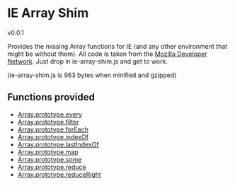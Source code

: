 IE Array Shim
==============

v0.0.1

Provides the missing Array functions for IE (and any other environment that might be without them).  All code is taken from the [Mozilla Developer Network](https://developer.mozilla.org/).  Just drop in ie-array-shim.js and get to work.

(ie-array-shim.js is 963 bytes when minified and gzipped)

Functions provided
------------------

* [Array.prototype.every](https://developer.mozilla.org/en/JavaScript/Reference/Global_Objects/Array/every)
* [Array.prototype.filter](https://developer.mozilla.org/en/JavaScript/Reference/Global_Objects/Array/filter)
* [Array.prototype.forEach](https://developer.mozilla.org/en/JavaScript/Reference/Global_Objects/Array/forEach)
* [Array.prototype.indexOf](https://developer.mozilla.org/en/JavaScript/Reference/Global_Objects/Array/indexOf)
* [Array.prototype.lastIndexOf](https://developer.mozilla.org/en/JavaScript/Reference/Global_Objects/Array/lastIndexOf)
* [Array.prototype.map](https://developer.mozilla.org/en/JavaScript/Reference/Global_Objects/Array/map)
* [Array.prototype.some](https://developer.mozilla.org/en/JavaScript/Reference/Global_Objects/Array/some)
* [Array.prototype.reduce](https://developer.mozilla.org/en/JavaScript/Reference/Global_Objects/Array/reduce)
* [Array.prototype.reduceRight](https://developer.mozilla.org/en/JavaScript/Reference/Global_Objects/Array/reduceRight)